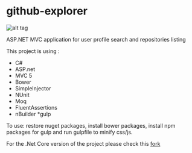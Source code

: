# github-explorer 
![alt tag](http://spyrosteamcity.uksouth.cloudapp.azure.com/app/rest/builds/buildType:(id:GithubExplorer_Build)/statusIcon)

ASP.NET MVC application for user profile search and repositories listing

This project is using :

* C#
* ASP.net
* MVC 5
* Bower
* SimpleInjector
* NUnit
* Moq
* FluentAssertions
* nBuilder
*gulp

To use:
restore nuget packages, install bower packages, install npm packages for gulp and run gulpfile to minify css/js.

For the .Net Core version of the project please check this [fork](https://github.com/theshoreditch/github-explorer)
